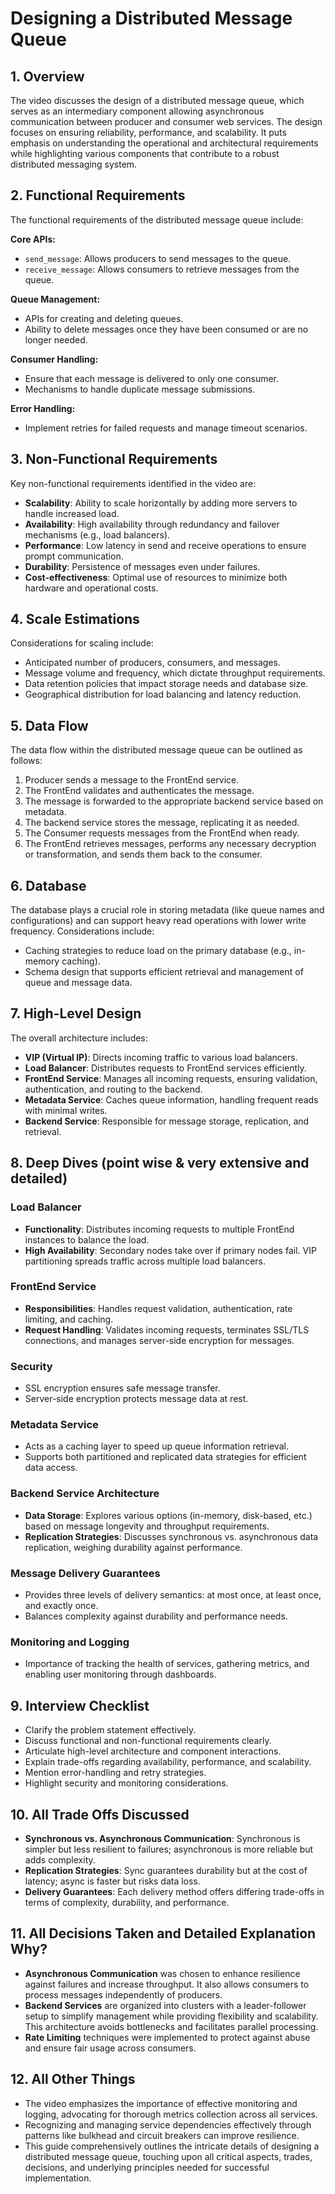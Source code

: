 # Designing a Distributed Message Queue

## 1. Overview
The video discusses the design of a distributed message queue, which serves as an intermediary component allowing asynchronous communication between producer and consumer web services. The design focuses on ensuring reliability, performance, and scalability. It puts emphasis on understanding the operational and architectural requirements while highlighting various components that contribute to a robust distributed messaging system.

## 2. Functional Requirements
The functional requirements of the distributed message queue include:

**Core APIs:**
- `send_message`: Allows producers to send messages to the queue.
- `receive_message`: Allows consumers to retrieve messages from the queue.

**Queue Management:**
- APIs for creating and deleting queues.
- Ability to delete messages once they have been consumed or are no longer needed.

**Consumer Handling:**
- Ensure that each message is delivered to only one consumer.
- Mechanisms to handle duplicate message submissions.

**Error Handling:**
- Implement retries for failed requests and manage timeout scenarios.

## 3. Non-Functional Requirements
Key non-functional requirements identified in the video are:

- **Scalability**: Ability to scale horizontally by adding more servers to handle increased load.
- **Availability**: High availability through redundancy and failover mechanisms (e.g., load balancers).
- **Performance**: Low latency in send and receive operations to ensure prompt communication.
- **Durability**: Persistence of messages even under failures.
- **Cost-effectiveness**: Optimal use of resources to minimize both hardware and operational costs.

## 4. Scale Estimations
Considerations for scaling include:
- Anticipated number of producers, consumers, and messages.
- Message volume and frequency, which dictate throughput requirements.
- Data retention policies that impact storage needs and database size.
- Geographical distribution for load balancing and latency reduction.

## 5. Data Flow
The data flow within the distributed message queue can be outlined as follows:

1. Producer sends a message to the FrontEnd service.
2. The FrontEnd validates and authenticates the message.
3. The message is forwarded to the appropriate backend service based on metadata.
4. The backend service stores the message, replicating it as needed.
5. The Consumer requests messages from the FrontEnd when ready.
6. The FrontEnd retrieves messages, performs any necessary decryption or transformation, and sends them back to the consumer.

## 6. Database
The database plays a crucial role in storing metadata (like queue names and configurations) and can support heavy read operations with lower write frequency. Considerations include:

- Caching strategies to reduce load on the primary database (e.g., in-memory caching).
- Schema design that supports efficient retrieval and management of queue and message data.

## 7. High-Level Design
The overall architecture includes:

- **VIP (Virtual IP)**: Directs incoming traffic to various load balancers.
- **Load Balancer**: Distributes requests to FrontEnd services efficiently.
- **FrontEnd Service**: Manages all incoming requests, ensuring validation, authentication, and routing to the backend.
- **Metadata Service**: Caches queue information, handling frequent reads with minimal writes.
- **Backend Service**: Responsible for message storage, replication, and retrieval.

## 8. Deep Dives (point wise & very extensive and detailed)

### Load Balancer
- **Functionality**: Distributes incoming requests to multiple FrontEnd instances to balance the load.
- **High Availability**: Secondary nodes take over if primary nodes fail. VIP partitioning spreads traffic across multiple load balancers.

### FrontEnd Service
- **Responsibilities**: Handles request validation, authentication, rate limiting, and caching.
- **Request Handling**: Validates incoming requests, terminates SSL/TLS connections, and manages server-side encryption for messages.

### Security
- SSL encryption ensures safe message transfer.
- Server-side encryption protects message data at rest.

### Metadata Service
- Acts as a caching layer to speed up queue information retrieval.
- Supports both partitioned and replicated data strategies for efficient data access.

### Backend Service Architecture
- **Data Storage**: Explores various options (in-memory, disk-based, etc.) based on message longevity and throughput requirements.
- **Replication Strategies**: Discusses synchronous vs. asynchronous data replication, weighing durability against performance.

### Message Delivery Guarantees
- Provides three levels of delivery semantics: at most once, at least once, and exactly once.
- Balances complexity against durability and performance needs.

### Monitoring and Logging
- Importance of tracking the health of services, gathering metrics, and enabling user monitoring through dashboards.

## 9. Interview Checklist
- Clarify the problem statement effectively.
- Discuss functional and non-functional requirements clearly.
- Articulate high-level architecture and component interactions.
- Explain trade-offs regarding availability, performance, and scalability.
- Mention error-handling and retry strategies.
- Highlight security and monitoring considerations.

## 10. All Trade Offs Discussed
- **Synchronous vs. Asynchronous Communication**: Synchronous is simpler but less resilient to failures; asynchronous is more reliable but adds complexity.
- **Replication Strategies**: Sync guarantees durability but at the cost of latency; async is faster but risks data loss.
- **Delivery Guarantees**: Each delivery method offers differing trade-offs in terms of complexity, durability, and performance.

## 11. All Decisions Taken and Detailed Explanation Why?
- **Asynchronous Communication** was chosen to enhance resilience against failures and increase throughput. It also allows consumers to process messages independently of producers.
- **Backend Services** are organized into clusters with a leader-follower setup to simplify management while providing flexibility and scalability. This architecture avoids bottlenecks and facilitates parallel processing.
- **Rate Limiting** techniques were implemented to protect against abuse and ensure fair usage across consumers.

## 12. All Other Things
- The video emphasizes the importance of effective monitoring and logging, advocating for thorough metrics collection across all services.
- Recognizing and managing service dependencies effectively through patterns like bulkhead and circuit breakers can improve resilience.
- This guide comprehensively outlines the intricate details of designing a distributed message queue, touching upon all critical aspects, trades, decisions, and underlying principles needed for successful implementation.

